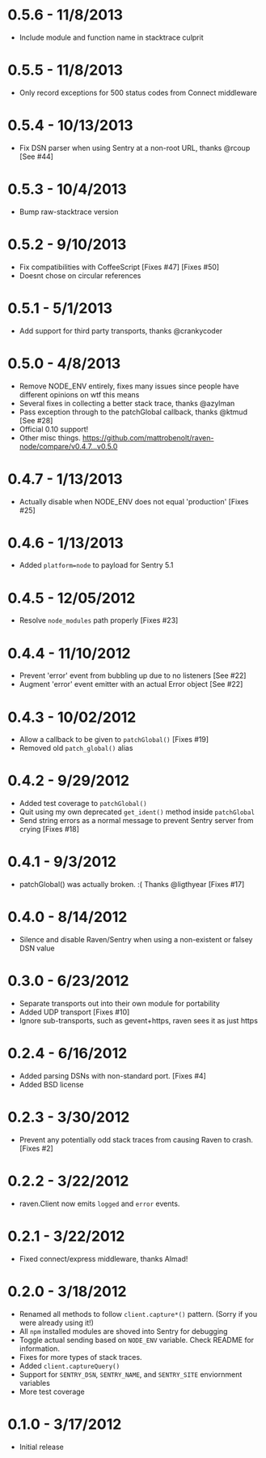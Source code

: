 # 0.5.6 - 11/8/2013
  * Include module and function name in stacktrace culprit

# 0.5.5 - 11/8/2013
  * Only record exceptions for 500 status codes from Connect middleware

# 0.5.4 - 10/13/2013
  * Fix DSN parser when using Sentry at a non-root URL, thanks @rcoup [See #44]

# 0.5.3 - 10/4/2013
  * Bump raw-stacktrace version

# 0.5.2 - 9/10/2013
  * Fix compatibilities with CoffeeScript [Fixes #47] [Fixes #50]
  * Doesnt chose on circular references

# 0.5.1 - 5/1/2013
  * Add support for third party transports, thanks @crankycoder

# 0.5.0 - 4/8/2013
  * Remove NODE_ENV entirely, fixes many issues since people have different opinions on wtf this means
  * Several fixes in collecting a better stack trace, thanks @azylman
  * Pass exception through to the patchGlobal callback, thanks @ktmud [See #28]
  * Official 0.10 support!
  * Other misc things. https://github.com/mattrobenolt/raven-node/compare/v0.4.7...v0.5.0

# 0.4.7 - 1/13/2013
  * Actually disable when NODE_ENV does not equal 'production' [Fixes #25]

# 0.4.6 - 1/13/2013
  * Added `platform=node` to payload for Sentry 5.1

# 0.4.5 - 12/05/2012
  * Resolve `node_modules` path properly [Fixes #23]

# 0.4.4 - 11/10/2012
  * Prevent 'error' event from bubbling up due to no listeners [See #22]
  * Augment 'error' event emitter with an actual Error object [See #22]

# 0.4.3 - 10/02/2012
  * Allow a callback to be given to `patchGlobal()` [Fixes #19]
  * Removed old `patch_global()` alias

# 0.4.2 - 9/29/2012
  * Added test coverage to `patchGlobal()`
  * Quit using my own deprecated `get_ident()` method inside `patchGlobal`
  * Send string errors as a normal message to prevent Sentry server from crying [Fixes #18]

# 0.4.1 - 9/3/2012
 * patchGlobal() was actually broken. :( Thanks @ligthyear [Fixes #17]

# 0.4.0 - 8/14/2012
 * Silence and disable Raven/Sentry when using a non-existent or falsey DSN value

# 0.3.0 - 6/23/2012
 * Separate transports out into their own module for portability
 * Added UDP transport [Fixes #10]
 * Ignore sub-transports, such as gevent+https, raven sees it as just https

# 0.2.4 - 6/16/2012
 * Added parsing DSNs with non-standard port. [Fixes #4]
 * Added BSD license

# 0.2.3 - 3/30/2012
 * Prevent any potentially odd stack traces from causing Raven to crash. [Fixes #2]

# 0.2.2 - 3/22/2012
 * raven.Client now emits `logged` and `error` events.

# 0.2.1 - 3/22/2012
 * Fixed connect/express middleware, thanks Almad!

# 0.2.0 - 3/18/2012
 * Renamed all methods to follow `client.capture*()` pattern. (Sorry if you were already using it!)
 * All `npm` installed modules are shoved into Sentry for debugging
 * Toggle actual sending based on `NODE_ENV` variable. Check README for information.
 * Fixes for more types of stack traces.
 * Added `client.captureQuery()`
 * Support for `SENTRY_DSN`, `SENTRY_NAME`, and `SENTRY_SITE` enviornment variables
 * More test coverage

# 0.1.0 - 3/17/2012
 * Initial release
